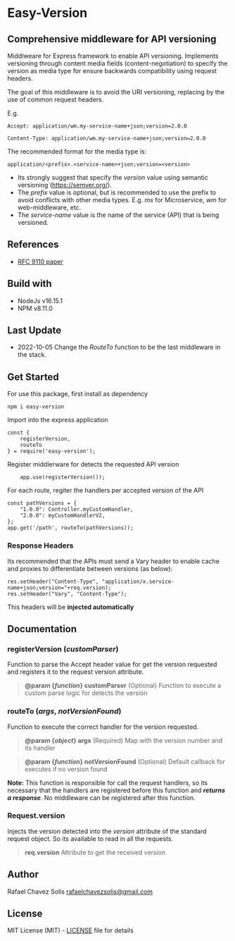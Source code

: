# Easy-Version

## Comprehensive middleware for API versioning

Middlweare for Express framework to enable API versioning.
Implements versioning through content media fields (content-negotiation) to specify the version as media type for ensure backwards compatibility using request headers.

The goal of this middleware is to avoid the URI versioning, replacing by the use of common request headers.

E.g.
```
Accept: application/wm.my-service-name+json;version=2.0.0

Content-Type: application/wm.my-service-name+json;version=2.0.0
```

The recommended format for the media type is:
```
application/<prefix>.<service-name>+json;version=<version>
``` 
- Its strongly suggest that specify the *version* value using semantic versioning (https://semver.org/).
- The *prefix* value is optional, but is recommended to use the prefix to avoid conflicts with other media types. E.g. *ms* for Microservice, *wm* for web-middleware, etc.
- The *service-name* value is the name of the service (API) that is being versioned.

## References

- [RFC 9110 paper](https://www.rfc-editor.org/rfc/rfc9110.html#name-content-negotiation-fields)

## Build with

- NodeJs v16.15.1
- NPM v8.11.0

## Last Update

- 2022-10-05 Change the *RouteTo* function to be the last middleware in the stack.

## Get Started

For use this package, first install as dependency 

```
npm i easy-version
```

Import into the express application

```
const {
    registerVersion,
    routeTo
} = require('easy-version');
```

Register middlerware for detects the requested API version
```
    app.use(registerVersion());
```

For each route, regiter the handlers per accepted version of the API
```
const pathVersions = {
    "1.0.0": Controller.myCustomHandler,
    "2.0.0": myCustomHandlerV2,
};
app.get('/path', routeTo(pathVersions));
```

### Response Headers

Its recommended that the APIs must send a Vary header to enable cache and proxies to differentiate between versions (as below):
```
res.setHeader("Content-Type", "application/x.service-name+json;version="+req.version);
res.setHeader("Vary", "Content-Type");
```
This headers will be **injected automatically**

## Documentation

### registerVersion (*customParser*)
Function to parse the Accept header value for get the version requested and registers it to the request version attribute.
 
> **@param {*function*} customParser** (Optional) Function to execute a custom parse logic for detects the version

### routeTo (*args*, *notVersionFound*)
 Function to execute the correct handler for the version requested.

 > **@param {*object*} args** (Required) Map with the version number and its handler

 > **@param {*function*} notVersionFound** (Optional) Default callback for executes if no version found

**Note:** This function is responsible for call the request handlers, so its necessary that the handlers are registered before this function and ***returns a response***. No middleware can be registered after this function.

### Request.version
Injects the version detected into the *version* attribute of the standard request object. So its available to read in all the requests.

> **req.version** Attribute to get the received version

## Author

Rafael Chavez Solis <rafaelchavezsolis@gmail.com>

## License

MIT License (MIT) - [LICENSE](LICENSE) file for details